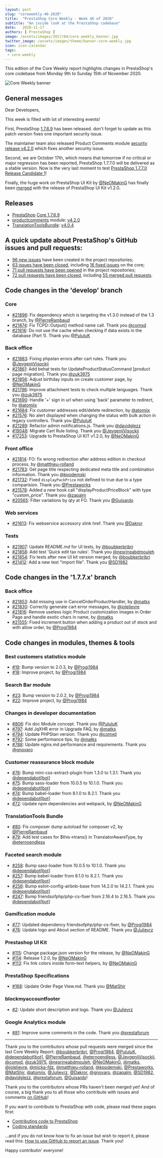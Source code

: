 ```yaml
---
layout: post
slug: "coreweekly-46-2020"
title:  "PrestaShop Core Weekly - Week 46 of 2020"
subtitle: "An inside look at the PrestaShop codebase"
date:   2020-11-17
authors: [ PrestaShop ]
image: /assets/images/2017/04/core_weekly_banner.jpg
twitter_image: /assets/images/theme/banner-core-weekly.jpg
icon: icon-calendar
tags:
 - core-weekly
---
```


This edition of the Core Weekly report highlights changes in PrestaShop's core codebase from Monday 9th to Sunday 15th of November 2020.

![Core Weekly banner](/assets/images/2018/12/banner-core-weekly.jpg)

## General messages

Dear Developers,

This week is filled with lot of interesting events!

First, PrestaShop [1.7.6.9](https://build.prestashop.com/news/prestashop-1-7-6-9-maintenance-release/) has been released. don't forget to update as this patch version fixes one important security issue.

The maintainer team also released Product Comments module [security release v4.2.0](https://build.prestashop.com/news/productcomments-4-2-0-maintenance-release/) which fixes another security issue.

Second, we are October 17th, which means that tomorrow if no critical or major regression has been reported, PrestaShop 1.7.7.0 will be delivered as a stable version. Now is the very last moment to test [PrestaShop 1.7.7.0 Release Candidate 1](https://build.prestashop.com/news/prestashop-1-7-7-0-rc-release/)!

Finally, the huge work on PrestaShop UI Kit by [@NeOMakinG](https://github.com/NeOMakinG) has finally been [merged](https://github.com/PrestaShop/PrestaShop/pull/17253) with the release of PrestaShop UI Kit v1.2.0.


## Releases

* [PrestaShop](https://github.com/PrestaShop/PrestaShop) [Core 1.7.6.9](https://github.com/PrestaShop/PrestaShop/releases/tag/1.7.6.9)
* [productcomments](https://github.com/PrestaShop/productcomments) module: [v4.2.0](https://github.com/PrestaShop/productcomments/releases/tag/v4.2.0)
* [TranslationToolsBundle](https://github.com/PrestaShop/TranslationToolsBundle): [v4.0.4](https://github.com/PrestaShop/TranslationToolsBundle/releases/tag/v4.0.4)


## A quick update about PrestaShop's GitHub issues and pull requests:

- [96 new issues](https://github.com/search?q=org%3APrestaShop+is%3Apublic++-repo%3Aprestashop%2Fprestashop.github.io++is%3Aissue+created%3A2020-11-09..2020-11-15) have been created in the project repositories;
- [63 issues have been closed](https://github.com/search?q=org%3APrestaShop+is%3Apublic++-repo%3Aprestashop%2Fprestashop.github.io++is%3Aissue+closed%3A2020-11-09..2020-11-15), including [16 fixed issues](https://github.com/search?q=org%3APrestaShop+is%3Apublic++-repo%3Aprestashop%2Fprestashop.github.io++is%3Aissue+label%3Afixed+closed%3A2020-11-09..2020-11-15) on the core;
- [71 pull requests have been opened](https://github.com/search?q=org%3APrestaShop+is%3Apublic++-repo%3Aprestashop%2Fprestashop.github.io++is%3Apr+created%3A2020-11-09..2020-11-15) in the project repositories;
- [72 pull requests have been closed](https://github.com/search?q=org%3APrestaShop+is%3Apublic++-repo%3Aprestashop%2Fprestashop.github.io++is%3Apr+closed%3A2020-11-09..2020-11-15), including [55 merged pull requests](https://github.com/search?q=org%3APrestaShop+is%3Apublic++-repo%3Aprestashop%2Fprestashop.github.io++is%3Apr+merged%3A2020-11-09..2020-11-15).



## Code changes in the 'develop' branch


### Core
* [#21896](https://github.com/PrestaShop/PrestaShop/pull/21896): Fix dependency which is targeting the v1.3.0 instead of the 1.3 branch, by [@PierreRambaud](https://github.com/PierreRambaud)
* [#21874](https://github.com/PrestaShop/PrestaShop/pull/21874): Fix TCPD::Output() method name call. Thank you [@comxd](https://github.com/comxd)
* [#21616](https://github.com/PrestaShop/PrestaShop/pull/21616): Do not use the cache when checking if data exists in the database (Part 1). Thank you [@PululuK](https://github.com/PululuK)


### Back office
* [#21883](https://github.com/PrestaShop/PrestaShop/pull/21883): Fixing phpstan errors after cart rules. Thank you [@JevgenijVisockij](https://github.com/JevgenijVisockij)
* [#21861](https://github.com/PrestaShop/PrestaShop/pull/21861): Add behat tests for UpdateProductStatusCommand [product page migration]. Thank you [@zuk3975](https://github.com/zuk3975)
* [#21856](https://github.com/PrestaShop/PrestaShop/pull/21856): Adjust birthday inputs on create customer page, by [@NeOMakinG](https://github.com/NeOMakinG)
* [#21796](https://github.com/PrestaShop/PrestaShop/pull/21796): Improve attachment tests to check multiple languages. Thank you [@zuk3975](https://github.com/zuk3975)
* [#21690](https://github.com/PrestaShop/PrestaShop/pull/21690): Handle '+' sign in url when using 'back' parameter to redirect, by [@atomiix](https://github.com/atomiix)
* [#21684](https://github.com/PrestaShop/PrestaShop/pull/21684):  Fix customer addresses edit/delete redirection, by [@atomiix](https://github.com/atomiix)
* [#21576](https://github.com/PrestaShop/PrestaShop/pull/21576): No alert displayed when changing the status with bulk action in legacy controllers. Thank you [@PululuK](https://github.com/PululuK)
* [#21289](https://github.com/PrestaShop/PrestaShop/pull/21289): Refactor admin notifications.js. Thank you [@davidglezz](https://github.com/davidglezz)
* [#19048](https://github.com/PrestaShop/PrestaShop/pull/19048): Migrate Cart Rule listing. Thank you [@JevgenijVisockij](https://github.com/JevgenijVisockij)
* [#17253](https://github.com/PrestaShop/PrestaShop/pull/17253): Upgrade to PrestaShop UI KIT v1.2.0, by [@NeOMakinG](https://github.com/NeOMakinG)


### Front office
* [#21814](https://github.com/PrestaShop/PrestaShop/pull/21814): FO: fix wrong redirection after address edition in checkout process, by [@matthieu-rolland](https://github.com/matthieu-rolland)
* [#21783](https://github.com/PrestaShop/PrestaShop/pull/21783): Get page title respecting dedicated meta title and combination information. Thank you [@kpodemski](https://github.com/kpodemski)
* [#21732](https://github.com/PrestaShop/PrestaShop/pull/21732): Fixed `displayPackPrice` not defined to true due to a type comparision. Thank you [@Prestaworks](https://github.com/Prestaworks)
* [#21578](https://github.com/PrestaShop/PrestaShop/pull/21578): Added a new hook call "displayProductPriceBlock" with type "custom_price". Thank you [@zapalm](https://github.com/zapalm)
* [#20565](https://github.com/PrestaShop/PrestaShop/pull/20565): Filter variations by qty at FO. Thank you [@Guisardo](https://github.com/Guisardo)


### Web services
* [#21613](https://github.com/PrestaShop/PrestaShop/pull/21613): Fix webservice accessory xlink href. Thank you [@Dakror](https://github.com/Dakror)


### Tests
* [#21907](https://github.com/PrestaShop/PrestaShop/pull/21907): Update README.md for UI tests, by [@boubkerbribri](https://github.com/boubkerbribri)
* [#21858](https://github.com/PrestaShop/PrestaShop/pull/21858): Add test 'Quick edit tax rules'. Thank you [@nesrineabdmouleh](https://github.com/nesrineabdmouleh)
* [#21854](https://github.com/PrestaShop/PrestaShop/pull/21854): Fix tests after new UI kit version merged, by [@boubkerbribri](https://github.com/boubkerbribri)
* [#21412](https://github.com/PrestaShop/PrestaShop/pull/21412): Add a new test "import file". Thank you [@SD1982](https://github.com/SD1982)


## Code changes in the '1.7.7.x' branch


### Back office
* [#21853](https://github.com/PrestaShop/PrestaShop/pull/21853): Add missing use in CancelOrderProductHandler, by [@matks](https://github.com/matks)
* [#21830](https://github.com/PrestaShop/PrestaShop/pull/21830): Correctly generate cart error messages, by [@jolelievre](https://github.com/jolelievre)
* [#21816](https://github.com/PrestaShop/PrestaShop/pull/21816): Remove useless logic Product customization images in Order Page and handle exotic chars in name, by [@matks](https://github.com/matks)
* [#21555](https://github.com/PrestaShop/PrestaShop/pull/21555): Fixed increment button when adding a product out of stock and with allow order, by [@Progi1984](https://github.com/Progi1984)


## Code changes in modules, themes & tools


### Best customers statistics module
* [#19](https://github.com/PrestaShop/statsbestcustomers/pull/19): Bump version to 2.0.3, by [@Progi1984](https://github.com/Progi1984)
* [#18](https://github.com/PrestaShop/statsbestcustomers/pull/18): Improve project, by [@Progi1984](https://github.com/Progi1984)


### Search Bar module
* [#23](https://github.com/PrestaShop/ps_searchbar/pull/23): Bump version to 2.0.2, by [@Progi1984](https://github.com/Progi1984)
* [#22](https://github.com/PrestaShop/ps_searchbar/pull/22): Improve project, by [@Progi1984](https://github.com/Progi1984)


### Changes in developer documentation
* [#806](https://github.com/PrestaShop/docs/pull/806): Fix doc Module concept. Thank you [@PululuK](https://github.com/PululuK)
* [#797](https://github.com/PrestaShop/docs/pull/797): Add JqXHR error in Upgrade FAQ, by [@matks](https://github.com/matks)
* [#794](https://github.com/PrestaShop/docs/pull/794): Update PHPStan version. Thank you [@comxd](https://github.com/comxd)
* [#792](https://github.com/PrestaShop/docs/pull/792): Some performance tips, by [@matks](https://github.com/matks)
* [#788](https://github.com/PrestaShop/docs/pull/788): Update nginx.md performance and requirements. Thank you [@gnovaro](https://github.com/gnovaro)


### Customer reassurance block module
* [#76](https://github.com/PrestaShop/blockreassurance/pull/76): Bump mini-css-extract-plugin from 1.3.0 to 1.3.1. Thank you [@dependabot[bot]](https://github.com/apps/dependabot)
* [#75](https://github.com/PrestaShop/blockreassurance/pull/75): Bump sass-loader from 10.0.5 to 10.1.0. Thank you [@dependabot[bot]](https://github.com/apps/dependabot)
* [#74](https://github.com/PrestaShop/blockreassurance/pull/74): Bump babel-loader from 8.1.0 to 8.2.1. Thank you [@dependabot[bot]](https://github.com/apps/dependabot)
* [#72](https://github.com/PrestaShop/blockreassurance/pull/72): Update npm dependencies and webpack, by [@NeOMakinG](https://github.com/NeOMakinG)


### TranslationTools Bundle
* [#80](https://github.com/PrestaShop/TranslationToolsBundle/pull/80): Fix composer dump autoload for composer v2, by [@PierreRambaud](https://github.com/PierreRambaud)
* [#79](https://github.com/PrestaShop/TranslationToolsBundle/pull/79): Add test cases for $this->trans() in TranslatorAwareType, by [@eternoendless](https://github.com/eternoendless)


### Faceted search module
* [#258](https://github.com/PrestaShop/ps_facetedsearch/pull/258): Bump sass-loader from 10.0.5 to 10.1.0. Thank you [@dependabot[bot]](https://github.com/apps/dependabot)
* [#257](https://github.com/PrestaShop/ps_facetedsearch/pull/257): Bump babel-loader from 8.1.0 to 8.2.1. Thank you [@dependabot[bot]](https://github.com/apps/dependabot)
* [#256](https://github.com/PrestaShop/ps_facetedsearch/pull/256): Bump eslint-config-airbnb-base from 14.2.0 to 14.2.1. Thank you [@dependabot[bot]](https://github.com/apps/dependabot)
* [#247](https://github.com/PrestaShop/ps_facetedsearch/pull/247): Bump friendsofphp/php-cs-fixer from 2.16.4 to 2.16.5. Thank you [@dependabot[bot]](https://github.com/apps/dependabot)


### Gamification module
* [#77](https://github.com/PrestaShop/gamification/pull/77): Updated dependency friendsofphp/php-cs-fixer, by [@Progi1984](https://github.com/Progi1984)
* [#76](https://github.com/PrestaShop/gamification/pull/76): Update logo and About section of README. Thank you [@Julievrz](https://github.com/Julievrz)


### Prestashop UI Kit
* [#115](https://github.com/PrestaShop/prestashop-ui-kit/pull/115): Change package.json version for the release, by [@NeOMakinG](https://github.com/NeOMakinG)
* [#114](https://github.com/PrestaShop/prestashop-ui-kit/pull/114): Release 1.2.0, by [@NeOMakinG](https://github.com/NeOMakinG)
* [#113](https://github.com/PrestaShop/prestashop-ui-kit/pull/113): Fix link colors inside form-text helpers, by [@NeOMakinG](https://github.com/NeOMakinG)


### PrestaShop Specifications
* [#168](https://github.com/PrestaShop/prestashop-specs/pull/168): Update Order Page View.md. Thank you [@MatShir](https://github.com/MatShir)


### blockmyaccountfooter
* [#2](https://github.com/PrestaShop/blockmyaccountfooter/pull/2): Update short description and logo. Thank you [@Julievrz](https://github.com/Julievrz)


### Google Analytics module
* [#81](https://github.com/PrestaShop/ps_googleanalytics/pull/81): Improve some comments in the code. Thank you [@prestaforum](https://github.com/prestaforum)


<hr />

Thank you to the contributors whose pull requests were merged since the last Core Weekly Report: [@boubkerbribri](https://github.com/boubkerbribri), [@Progi1984](https://github.com/Progi1984), [@PululuK](https://github.com/PululuK), [@dependabot[bot]](https://github.com/apps/dependabot), [@PierreRambaud](https://github.com/PierreRambaud), [@eternoendless](https://github.com/eternoendless), [@JevgenijVisockij](https://github.com/JevgenijVisockij), [@comxd](https://github.com/comxd), [@zuk3975](https://github.com/zuk3975), [@nesrineabdmouleh](https://github.com/nesrineabdmouleh), [@NeOMakinG](https://github.com/NeOMakinG), [@matks](https://github.com/matks), [@jolelievre](https://github.com/jolelievre), [@micka-fdz](https://github.com/micka-fdz), [@matthieu-rolland](https://github.com/matthieu-rolland), [@kpodemski](https://github.com/kpodemski), [@Prestaworks](https://github.com/Prestaworks), [@MatShir](https://github.com/MatShir), [@atomiix](https://github.com/atomiix), [@Julievrz](https://github.com/Julievrz), [@Dakror](https://github.com/Dakror), [@gnovaro](https://github.com/gnovaro), [@zapalm](https://github.com/zapalm), [@SD1982](https://github.com/SD1982), [@davidglezz](https://github.com/davidglezz), [@prestaforum](https://github.com/prestaforum), [@Guisardo](https://github.com/Guisardo)!

Thank you to the contributors whose PRs haven't been merged yet! And of course, a big thank you to all those who contribute with issues and comments [on GitHub](https://github.com/PrestaShop/PrestaShop)!

If you want to contribute to PrestaShop with code, please read these pages first:

 * [Contributing code to PrestaShop](https://devdocs.prestashop.com/1.7/contribute/contribution-guidelines/)
 * [Coding standards](https://devdocs.prestashop.com/1.7/development/coding-standards/)

...and if you do not know how to fix an issue but wish to report it, please read this: [How to use GitHub to report an issue](https://devdocs.prestashop.com/1.7/contribute/contribute-reporting-issues/). Thank you!

Happy contributin' everyone!
